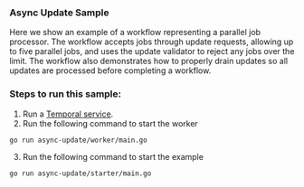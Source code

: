 ### Async Update Sample

Here we show an example of a workflow representing a parallel job processor. The workflow accepts
jobs through update requests, allowing up to five parallel jobs, and uses the update validator to reject any
jobs over the limit. The workflow also demonstrates how to properly drain updates so all updates are processed before completing a workflow.

### Steps to run this sample:
1) Run a [Temporal service](https://github.com/temporalio/samples-go/tree/main/#how-to-use).
2) Run the following command to start the worker
```
go run async-update/worker/main.go
```
3) Run the following command to start the example
```
go run async-update/starter/main.go
```
